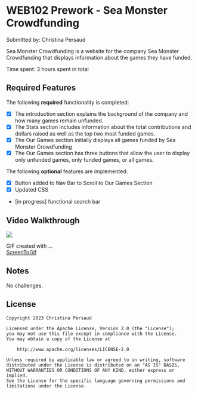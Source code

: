 # WEB102 Prework - Sea Monster Crowdfunding

Submitted by: Christina Persaud

Sea Monster Crowdfunding is a website for the company Sea Monster Crowdfunding that displays information about the games they have funded.

Time spent: 3 hours spent in total

## Required Features

The following **required** functionality is completed:

* [x] The introduction section explains the background of the company and how many games remain unfunded.
* [x] The Stats section includes information about the total contributions and dollars raised as well as the top two most funded games.
* [x] The Our Games section initially displays all games funded by Sea Monster Crowdfunding
* [x] The Our Games section has three buttons that allow the user to display only unfunded games, only funded games, or all games.

The following **optional** features are implemented:

* [x] Button added to Nav Bar to Scroll to Our Games Section
* [x] Updated CSS
* [in progress] functional search bar

## Video Walkthrough


![](https://github.com/Chrissy-buzz/web102_prework/blob/main/assets/0rov2Rt%20-%20Imgur.gif)

GIF created with ...  
[ScreenToGif](https://www.screentogif.com/)

## Notes

No challenges. 

## License

    Copyright 2023 Christina Persaud

    Licensed under the Apache License, Version 2.0 (the "License");
    you may not use this file except in compliance with the License.
    You may obtain a copy of the License at

        http://www.apache.org/licenses/LICENSE-2.0

    Unless required by applicable law or agreed to in writing, software
    distributed under the License is distributed on an "AS IS" BASIS,
    WITHOUT WARRANTIES OR CONDITIONS OF ANY KIND, either express or implied.
    See the License for the specific language governing permissions and
    limitations under the License.
